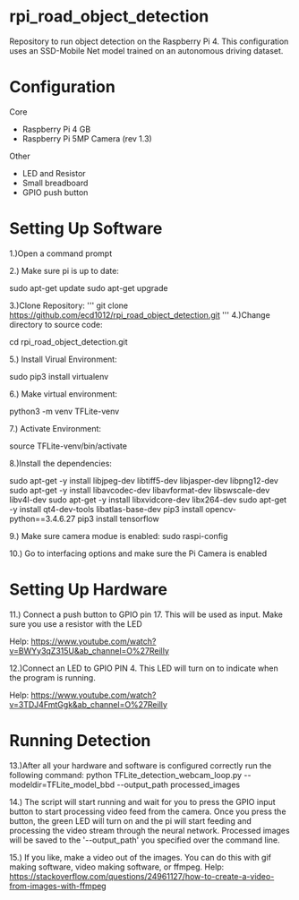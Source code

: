 # rpi_road_object_detection
Repository to run object detection on the Raspberry Pi 4. This configuration uses an SSD-Mobile Net model trained on an autonomous driving dataset.

Configuration
=============
Core
* Raspberry Pi 4 GB
* Raspberry Pi 5MP Camera (rev 1.3)

Other
* LED and Resistor
* Small breadboard 
* GPIO push button


Setting Up Software
====================
1.)Open a command prompt

2.) Make sure pi is up to date:

sudo apt-get update 
sudo apt-get upgrade

3.)Clone Repository:
'''
git clone https://github.com/ecd1012/rpi_road_object_detection.git
'''
4.)Change directory to source code:

cd rpi_road_object_detection.git

5.) Install Virual Environment: 

sudo pip3 install virtualenv

6.) Make virtual environment:

python3 -m venv TFLite-venv

7.) Activate Environment:

source TFLite-venv/bin/activate

8.)Install the dependencies:

sudo apt-get -y install libjpeg-dev libtiff5-dev libjasper-dev libpng12-dev
sudo apt-get -y install libavcodec-dev libavformat-dev libswscale-dev libv4l-dev
sudo apt-get -y install libxvidcore-dev libx264-dev
sudo apt-get -y install qt4-dev-tools libatlas-base-dev
pip3 install opencv-python==3.4.6.27
pip3 install tensorflow

9.) Make sure camera modue is enabled:
sudo raspi-config

10.) Go to interfacing options and make sure the Pi Camera is enabled

Setting Up Hardware
===================
11.) Connect a push button to GPIO pin 17. This will be used as input. Make sure you use a resistor with the LED

Help: https://www.youtube.com/watch?v=BWYy3qZ315U&ab_channel=O%27Reilly

12.)Connect an LED to GPIO PIN 4. This LED will turn on to indicate when the program is running.

Help: https://www.youtube.com/watch?v=3TDJ4FmtGgk&ab_channel=O%27Reilly



Running Detection
=================
13.)After all your hardware and software is configured correctly run the following command:
python TFLite_detection_webcam_loop.py --modeldir=TFLite_model_bbd --output_path processed_images

14.) The script will start running and wait for you to press the GPIO input button to start processing video feed from the camera. 
Once you press the button, the green LED will turn on and the pi will start feeding and processing the video stream through the neural network.
Processed images will be saved to the '--output_path' you specified over the command line.

15.) If you like, make a video out of the images.
You can do this with gif making software, video making software, or ffmpeg.
Help: https://stackoverflow.com/questions/24961127/how-to-create-a-video-from-images-with-ffmpeg





